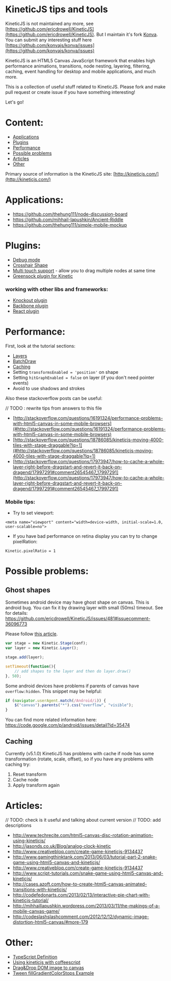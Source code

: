 KineticJS tips and tools
========================

KineticJS is not maintained any more, see [https://github.com/ericdrowell/KineticJS](https://github.com/ericdrowell/KineticJS). But I maintain it's fork [Konva](http://konvajs.github.io/). You can submit any interesting stuff here [https://github.com/konvajs/konva/issues](https://github.com/konvajs/konva/issues)

KineticJS is an HTML5 Canvas JavaScript framework that enables high performance animations, transitions, node nesting, layering, filtering, caching, event handling for desktop and mobile applications, and much more.

This is a collection of useful stuff related to KineticJS.
Please fork and make pull request or create issue if you have something interesting!

Let's go!

# Content:

* [Applications](#applications)
* [Plugins](#plugins)
* [Performance](#performance)
* [Possible problems](#possibleproblems)
* [Articles](#articles)
* [Other](#other)

Primary source of information is the KineticJS site: [http://kineticjs.com/](http://kineticjs.com/)

# Applications:

* https://github.com/thehung111/node-discussion-board
* https://github.com/mihhail-lapushkin/Ancient-Riddle
* https://github.com/thehung111/simple-mobile-mockup

# Plugins:

* [Debug mode](https://github.com/lavrton/kineticjs-tips-and-tools/tree/master/debug)
* [Crosshair Shape](https://github.com/binoculars/KineticJS-plugins/tree/master/src/shapes)
* [Multi touch support](https://github.com/atomictag/Kinetic.MultiTouch) - allow you to drag multiple nodes at same time
* [Greensock plugin for Kinetic](http://api.greensock.com/js/com/greensock/plugins/KineticPlugin.html)


### working with other libs and frameworks:

* [Knockout plugin](https://github.com/fizmo/knockout-kinetic)
* [Backbone plugin](https://github.com/slash-system/backbone.kineticview)
* [React plugin](https://github.com/freiksenet/react-kinetic)

# Performance:

First, look at the tutorial sections:

* [Layers](http://www.html5canvastutorials.com/kineticjs/html5-canvas-layer-management-with-kineticjs/)
* [BatchDraw](http://www.html5canvastutorials.com/kineticjs/html5-canvas-kineticjs-batch-draw/)
* [Caching](http://www.html5canvastutorials.com/kineticjs/html5-canvas-shape-caching-with-kineticjs/)
* Setting `transformsEnabled = 'position'` on shape
* Setting `hitGraphEnabled = false` on layer (if you don't need pointer events)
* Avoid to use shadows and strokes


Also these stackoverflow posts can be useful:

// TODO : rewrite tips from answers to this file

* [http://stackoverflow.com/questions/16191324/performance-problems-with-html5-canvas-in-some-mobile-browsers](#http://stackoverflow.com/questions/16191324/performance-problems-with-html5-canvas-in-some-mobile-browsers)
* [http://stackoverflow.com/questions/18786085/kineticjs-moving-4000-tiles-with-stage-draggable?lq=1](#http://stackoverflow.com/questions/18786085/kineticjs-moving-4000-tiles-with-stage-draggable?lq=1)
* [http://stackoverflow.com/questions/17973947/how-to-cache-a-whole-layer-right-before-dragstart-and-revert-it-back-on-dragend/17997291#comment26545467_17997291](http://stackoverflow.com/questions/17973947/how-to-cache-a-whole-layer-right-before-dragstart-and-revert-it-back-on-dragend/17997291#comment26545467_17997291)


### Mobile tips:

* Try to set viewport:
```
<meta name="viewport" content="width=device-width, initial-scale=1.0, user-scalable=no">
```

* If you have bad performance on retina display you can try to change pixelRation:
```
Kinetic.pixelRatio = 1
``` 


# Possible problems:

## Ghost shapes

Sometimes android device may have ghost shape on canvas. This is android bug. You can fix it by drawing layer with small (50ms) timeout. See for details: https://github.com/ericdrowell/KineticJS/issues/481#issuecomment-36096773

Please follow [this article](slash-system.com/en/how-to-fix-android-html5-canvas-issues/).


```javascript
var stage = new Kinetic.Stage(conf);
var layer = new Kinetic.Layer();

stage.add(layer);

setTimeout(function(){
    // add shapes to the layer and then do layer.draw()
}, 50);
```

Some android devices have problems if parents of canvas have `overflow:hidden`. This snippet may be helpful:
```javascript
if (navigator.userAgent.match(/Android/i)) {
    $("canvas").parents("*").css("overflow", "visible");
}
```
You can find more related information here:
https://code.google.com/p/android/issues/detail?id=35474

## Caching

Currently (v5.1.0) KineticJS has problems with cache if node has some transformation (rotate, scale, offset), so if you have any problems with caching try:
 
 1. Reset transform
 2. Cache node
 3. Apply transform again

# Articles:

// TODO: check is it useful and talking about current version
// TODO: add descriptions

* http://www.techrecite.com/html5-canvas-disc-rotation-animation-using-kineticjs/
* http://jasonds.co.uk/Blog/analog-clock-kinetic
* http://www.creativebloq.com/create-game-kineticjs-9134437
* http://www.gamingthinktank.com/2013/06/03/tutorial-part-2-snake-game-using-html5-canvas-and-kineticjs/
* http://www.creativebloq.com/create-game-kineticjs-9134437
* http://www.script-tutorials.com/snake-game-using-html5-canvas-and-kineticjs/
* http://cases.azoft.com/how-to-create-html5-canvas-animated-transitions-with-kineticjs/
* http://codefedonarts.com/2013/02/13/interactive-pie-chart-with-kineticjs-tutorial/
* http://mihhaillapushkin.wordpress.com/2013/03/11/the-makings-of-a-mobile-canvas-game/
* http://codeslashslashcomment.com/2012/12/12/dynamic-image-distortion-html5-canvas/#more-179

# Other:

* [TypeScript Definition](https://github.com/lavrton/kineticjs-tips-and-tools/blob/master/typescript/kinetic.d.ts)
* [Using kineticjs with coffeescript](http://stackoverflow.com/questions/14530450/coffeescript-class/14536430#14536430)
* [Drag&Drop DOM image to canvas](http://stackoverflow.com/questions/16271450/kineticjs-drag-and-drop-image-from-dom-into-canvas/16311898#16311898)
* [Tween fillGradientColorStops Example](http://jsfiddle.net/ZH2AS/)



